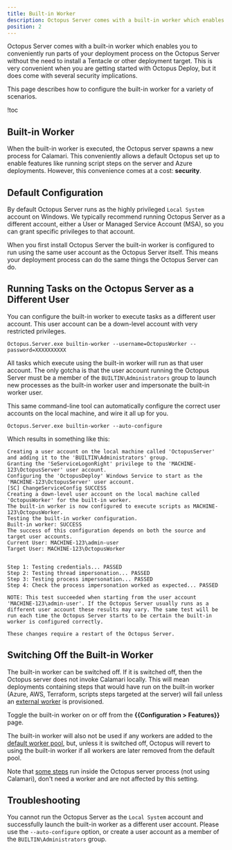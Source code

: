 ```yaml
---
title: Built-in Worker
description: Octopus Server comes with a built-in worker which enables you to conveniently run parts of your deployment process on the Octopus Server without the need to install a Tentacle or other deployment target. This page describes how to configure the built-in worker for a variety of scenarios.
position: 2
---
```


Octopus Server comes with a built-in worker which enables you to conveniently run parts of your deployment process on the Octopus Server without the need to install a Tentacle or other deployment target. This is very convenient when you are getting started with Octopus Deploy, but it does come with several security implications.

This page describes how to configure the built-in worker for a variety of scenarios.

!toc

## Built-in Worker

When the built-in worker is executed, the Octopus server spawns a new process for Calamari.  This conveniently allows a default Octopus set up to enable features like running script steps on the server and Azure deployments.  However, this convenience comes at a cost: **security**.

## Default Configuration

By default Octopus Server runs as the highly privileged `Local System` account on Windows. We typically recommend running Octopus Server as a different account, either a User or Managed Service Account (MSA), so you can grant specific privileges to that account.

When you first install Octopus Server the built-in worker is configured to run using the same user account as the Octopus Server itself. This means your deployment process can do the same things the Octopus Server can do.

## Running Tasks on the Octopus Server as a Different User

You can configure the built-in worker to execute tasks as a different user account. This user account can be a down-level account with very restricted privileges.

```plaintext
Octopus.Server.exe builtin-worker --username=OctopusWorker --password=XXXXXXXXXX
```

All tasks which execute using the built-in worker will run as that user account. The only gotcha is that the user account running the Octopus Server must be a member of the `BUILTIN\Administrators` group to launch new processes as the built-in worker user and impersonate the built-in worker user.

This same command-line tool can automatically configure the correct user accounts on the local machine, and wire it all up for you.

```plaintext
Octopus.Server.exe builtin-worker --auto-configure
```

Which results in something like this:

```plaintext
Creating a user account on the local machine called 'OctopusServer' and adding it to the 'BUILTIN\Administrators' group.
Granting the 'SeServiceLogonRight' privilege to the 'MACHINE-123\OctopusServer' user account.
Configuring the 'OctopusDeploy' Windows Service to start as the 'MACHINE-123\OctopusServer' user account.
[SC] ChangeServiceConfig SUCCESS
Creating a down-level user account on the local machine called 'OctopusWorker' for the built-in worker.
The built-in worker is now configured to execute scripts as MACHINE-123\OctopusWorker.
Testing the built-in worker configuration.
Built-in worker: SUCCESS
The success of this configuration depends on both the source and target user accounts.
Current User: MACHINE-123\admin-user
Target User: MACHINE-123\OctopusWorker


Step 1: Testing credentials... PASSED
Step 2: Testing thread impersonation... PASSED
Step 3: Testing process impersonation... PASSED
Step 4: Check the process impersonation worked as expected... PASSED

NOTE: This test succeeded when starting from the user account 'MACHINE-123\admin-user'. If the Octopus Server usually runs as a different user account these results may vary. The same test will be run each time the Octopus Server starts to be certain the built-in worker is configured correctly.

These changes require a restart of the Octopus Server.
```

## Switching Off the Built-in Worker

The built-in worker can be switched off.  If it is switched off, then the Octopus server does not invoke Calamari locally.  This will mean deployments containing steps that would have run on the built-in worker (Azure, AWS, Terraform, scripts steps targeted at the server) will fail unless an [external worker](/docs/infrastructure/workers/index.md) is provisioned.

Toggle the built-in worker on or off from the **{{Configuration > Features}}** page.

The built-in worker will also not be used if any workers are added to the [default worker pool](/docs/infrastructure/worker-pools.md), but, unless it is switched off, Octopus will revert to using the built-in worker if all workers are later removed from the default pool.

Note that [some steps](/docs/administration/workers/index.md#Where-steps-run) run inside the Octopus server process (not using Calamari), don't need a worker and are not affected by this setting.

## Troubleshooting

You cannot run the Octopus Server as the `Local System` account and successfully launch the built-in worker as a different user account. Please use the `--auto-configure` option, or create a user account as a member of the `BUILTIN\Administrators` group.
